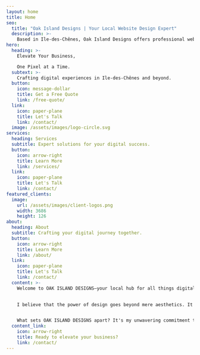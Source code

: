 ```yaml
---
layout: home
title: Home
seo:
  title: "Oak Island Designs | Your Local Website Design Expert"
  description: >-
    Based in Ile-des-Chênes, Oak Island Designs offers professional website design, development, and management. Elevate your business online today.
hero:
  heading: >-
    Elevate Your Business,

    One Pixel at a Time.
  subtext: >-
    Crafting digital experiences in Ile-des-Chênes and beyond.
  button:
    icon: message-dollar
    title: Get a Free Quote
    link: /free-quote/
  link:
    icon: paper-plane
    title: Let's Talk
    link: /contact/
  image: /assets/images/logo-circle.svg
services:
  heading: Services
  subtitle: Expert solutions for your digital success.
  button:
    icon: arrow-right
    title: Learn More
    link: /services/
  link:
    icon: paper-plane
    title: Let's Talk
    link: /contact/
featured_clients:
  image:
    url: /assets/images/client-logos.png
    width: 3686
    height: 126
about:
  heading: About
  subtitle: Crafting your digital journey together.
  button:
    icon: arrow-right
    title: Learn More
    link: /about/
  link:
    icon: paper-plane
    title: Let's Talk
    link: /contact/
  content: >-
    Welcome to OAK ISLAND DESIGNS—your local hub for all things digital design. I've called Ile-des-Chênes, Manitoba home for a long time and have spent the last 10 years helping businesses across the region establish and strengthen their online presence. I’ve partnered with diverse businesses, big and small, in Grande Pointe, Niverville, Landmark, Steinbach, and Winnipeg, and turned their digital dreams into reality.

    
    I believe that the power of design goes beyond mere aesthetics. It's about communicating your unique story to your audience, building connections, and driving action. Whether it's through a visually stunning and user-friendly website, a memorable logo, or a powerful Shopify store, I'm committed to making your brand shine in the digital landscape.


    What sets OAK ISLAND DESIGNS apart? It's my unwavering commitment to transparency, affordability, and clear communication. You won't find any hidden costs here, only honest work. Regardless of your budget, I strive to deliver value that exceeds your investment. And from our first conversation to the final product, I'll keep you in the loop, ensuring that you're part of the journey every step of the way.
  content_link:
    icon: arrow-right
    title: Ready to elevate your business?
    link: /contact/
---
```

